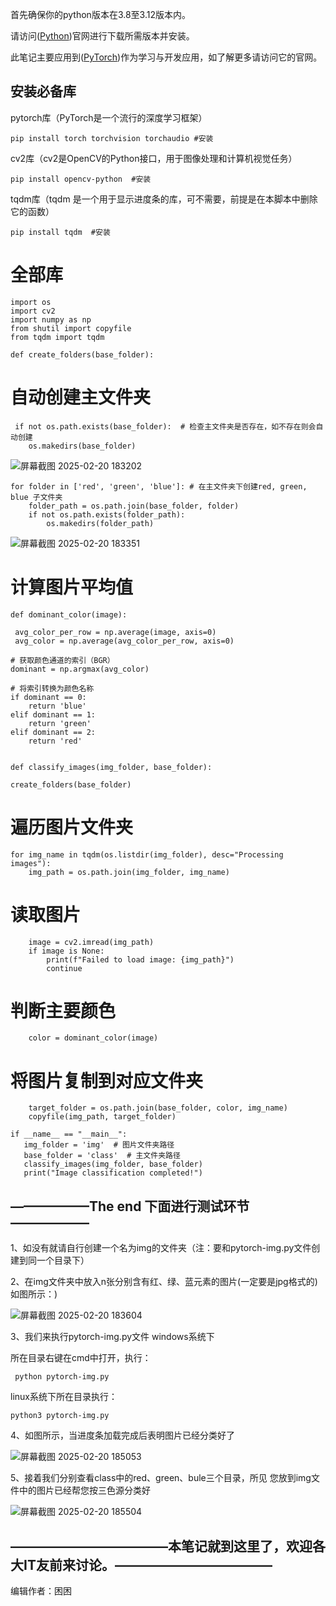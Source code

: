 首先确保你的python版本在3.8至3.12版本内。

请访问([Python](https://www.python.org/downloads/))官网进行下载所需版本并安装。

此笔记主要应用到([PyTorch](https://pytorch.org/))作为学习与开发应用，如了解更多请访问它的官网。

## 安装必备库

pytorch库（PyTorch是一个流行的深度学习框架）

    pip install torch torchvision torchaudio #安装

cv2库（cv2是OpenCV的Python接口，用于图像处理和计算机视觉任务）

    pip install opencv-python  #安装

tqdm库（tqdm   是一个用于显示进度条的库，可不需要，前提是在本脚本中删除它的函数）
 
    pip install tqdm  #安装
# 全部库
    
    import os
    import cv2
    import numpy as np
    from shutil import copyfile
    from tqdm import tqdm
 
    def create_folders(base_folder):



    
# 自动创建主文件夹
     if not os.path.exists(base_folder):  # 检查主文件夹是否存在，如不存在则会自动创建
        os.makedirs(base_folder)

![屏幕截图 2025-02-20 183202](https://github.com/user-attachments/assets/e7aec5f6-82da-4f8e-882b-bf825acb1ae5)

    
    for folder in ['red', 'green', 'blue']: # 在主文件夹下创建red, green, blue 子文件夹
        folder_path = os.path.join(base_folder, folder)
        if not os.path.exists(folder_path):
            os.makedirs(folder_path)

![屏幕截图 2025-02-20 183351](https://github.com/user-attachments/assets/17273240-991e-4c26-917c-cfb359a80ccb)
   

# 计算图片平均值
 
    def dominant_color(image):

     avg_color_per_row = np.average(image, axis=0)
     avg_color = np.average(avg_color_per_row, axis=0)
    
    # 获取颜色通道的索引（BGR）
    dominant = np.argmax(avg_color)
    
    # 将索引转换为颜色名称
    if dominant == 0:
        return 'blue'
    elif dominant == 1:
        return 'green'
    elif dominant == 2:
        return 'red'


    def classify_images(img_folder, base_folder):

    create_folders(base_folder)
    
# 遍历图片文件夹
    for img_name in tqdm(os.listdir(img_folder), desc="Processing images"):
        img_path = os.path.join(img_folder, img_name)
        
# 读取图片
        image = cv2.imread(img_path)
        if image is None:
            print(f"Failed to load image: {img_path}")
            continue
        
# 判断主要颜色
        color = dominant_color(image)
        
# 将图片复制到对应文件夹
        target_folder = os.path.join(base_folder, color, img_name)
        copyfile(img_path, target_folder)

    if __name__ == "__main__":
       img_folder = 'img'  # 图片文件夹路径
       base_folder = 'class'  # 主文件夹路径
       classify_images(img_folder, base_folder)
       print("Image classification completed!")




## ——————The end   下面进行测试环节——————

1、如没有就请自行创建一个名为img的文件夹（注：要和pytorch-img.py文件创建到同一个目录下）

2、在img文件夹中放入n张分别含有红、绿、蓝元素的图片(一定要是jpg格式的)如图所示：)

![屏幕截图 2025-02-20 183604](https://github.com/user-attachments/assets/e812304d-c075-43b6-9f18-e05dcbc3bb89)

3、我们来执行pytorch-img.py文件 windows系统下

所在目录右键在cmd中打开，执行：

     python pytorch-img.py


linux系统下所在目录执行：

    python3 pytorch-img.py

4、如图所示，当进度条加载完成后表明图片已经分类好了

![屏幕截图 2025-02-20 185053](https://github.com/user-attachments/assets/2165ed33-bbf3-4c15-8e3b-4c05882c001d)



5、接着我们分别查看class中的red、green、bule三个目录，所见 您放到img文件中的图片已经帮您按三色源分类好

![屏幕截图 2025-02-20 185504](https://github.com/user-attachments/assets/e256a763-37b3-413a-bdc1-ad3a9430c533)



## ————————————本笔记就到这里了，欢迎各大IT友前来讨论。————————————

编辑作者：困困
